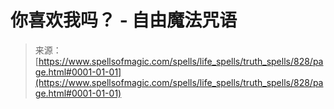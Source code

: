 <!--yml

category: 未分类

date: 2024-06-12 18:33:38

-->

# 你喜欢我吗？ - 自由魔法咒语

> 来源：[https://www.spellsofmagic.com/spells/life_spells/truth_spells/828/page.html#0001-01-01](https://www.spellsofmagic.com/spells/life_spells/truth_spells/828/page.html#0001-01-01)
